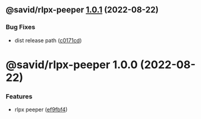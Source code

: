 ## @savid/rlpx-peeper [1.0.1](https://github.com/savid/packages/compare/@savid/rlpx-peeper@1.0.0...@savid/rlpx-peeper@1.0.1) (2022-08-22)


### Bug Fixes

* dist release path ([c0171cd](https://github.com/savid/packages/commit/c0171cdf2d5392abb7861f65336c326e0d8bb981))

# @savid/rlpx-peeper 1.0.0 (2022-08-22)


### Features

* rlpx peeper ([ef9fbf4](https://github.com/savid/packages/commit/ef9fbf41930e39f65b67b3aac9ef73e0f2af0a61))

